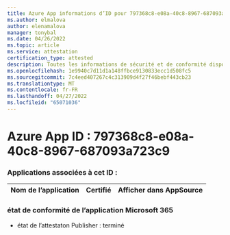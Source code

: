 ```yaml
---
title: Azure App informations d’ID pour 797368c8-e08a-40c8-8967-687093a723c9
ms.author: elmalova
author: elenamalova
manager: tonybal
ms.date: 04/26/2022
ms.topic: article
ms.service: attestation
certification_type: attested
description: Toutes les informations de sécurité et de conformité disponibles pour 797368c8-e08a-40c8-8967-687093a723c9.
ms.openlocfilehash: 1e9940c7d11d1a148ffbce9130833ecc1d508fc5
ms.sourcegitcommit: 7c4eed407267c4c313909d4f27f46bebf443cb23
ms.translationtype: MT
ms.contentlocale: fr-FR
ms.lasthandoff: 04/27/2022
ms.locfileid: "65071036"
---
```

# <a name="azure-app-id-797368c8-e08a-40c8-8967-687093a723c9"></a>Azure App ID : 797368c8-e08a-40c8-8967-687093a723c9


### <a name="apps-associated-with-this-id"></a>Applications associées à cet ID :
| **Nom de l’application** | **Certifié** | **Afficher dans AppSource** |
|--------------|---------------|-----------------------|

### <a name="microsoft-365-app-compliance-status"></a>état de conformité de l’application Microsoft 365
- état de l’attestaton Publisher : terminé

